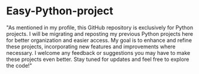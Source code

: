 # Easy-Python-project
"As mentioned in my profile, this GitHub repository is exclusively for Python projects. I will be migrating and reposting my previous Python projects here for better organization and easier access. My goal is to enhance and refine these projects, incorporating new features and improvements where necessary. I welcome any feedback or suggestions you may have to make these projects even better. Stay tuned for updates and feel free to explore the code!"

